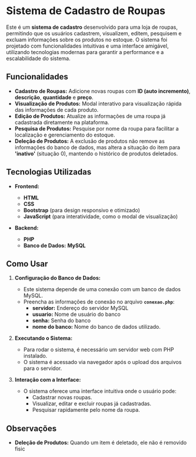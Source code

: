 # Sistema de Cadastro de Roupas

Este é um **sistema de cadastro** desenvolvido para uma loja de roupas, permitindo que os usuários cadastrem, visualizem, editem, pesquisem e excluam informações sobre os produtos no estoque. O sistema foi projetado com funcionalidades intuitivas e uma interface amigável, utilizando tecnologias modernas para garantir a performance e a escalabilidade do sistema.

## Funcionalidades

- **Cadastro de Roupas:** Adicione novas roupas com **ID (auto incremento)**, **descrição**, **quantidade** e **preço**.
- **Visualização de Produtos:** Modal interativo para visualização rápida das informações de cada produto.
- **Edição de Produtos:** Atualize as informações de uma roupa já cadastrada diretamente na plataforma.
- **Pesquisa de Produtos:** Pesquise por nome da roupa para facilitar a localização e gerenciamento do estoque.
- **Deleção de Produtos:** A exclusão de produtos não remove as informações do banco de dados, mas altera a situação do item para **'inativo'** (situação 0), mantendo o histórico de produtos deletados.

## Tecnologias Utilizadas

- **Frontend:**  
  - **HTML**  
  - **CSS**  
  - **Bootstrap** (para design responsivo e otimizado)  
  - **JavaScript** (para interatividade, como o modal de visualização)

- **Backend:**  
  - **PHP**  
  - **Banco de Dados:** **MySQL**

## Como Usar

1. **Configuração do Banco de Dados:**
   - Este sistema depende de uma conexão com um banco de dados MySQL.  
   - Preencha as informações de conexão no arquivo **`conexao.php`**:  
     - **servidor:** Endereço do servidor MySQL  
     - **usuario:** Nome de usuário do banco  
     - **senha:** Senha do banco  
     - **nome do banco:** Nome do banco de dados utilizado.

2. **Executando o Sistema:**
   - Para rodar o sistema, é necessário um servidor web com PHP instalado.
   - O sistema é acessado via navegador após o upload dos arquivos para o servidor.

3. **Interação com a Interface:**
   - O sistema oferece uma interface intuitiva onde o usuário pode:
     - Cadastrar novas roupas.
     - Visualizar, editar e excluir roupas já cadastradas.
     - Pesquisar rapidamente pelo nome da roupa.

## Observações

- **Deleção de Produtos:** Quando um item é deletado, ele não é removido fisic
